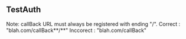 ## TestAuth

Note: callBack URL must always be registered with ending "/". 
Correct : "blah.com/callBack**/**"
Inccorect : "blah.com/callBack"
